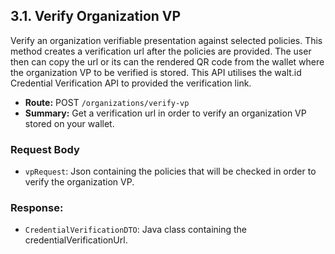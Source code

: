 ## 3.1. Verify Organization VP
Verify an organization verifiable presentation against selected policies. This method creates a verification url after the policies are provided. The user then can copy the url or its can the rendered QR code from the wallet where the organization VP to be verified is stored. This API utilises the walt.id Credential Verification API to provided the verification link. 

 - **Route:** POST `/organizations/verify-vp`
 - **Summary:** Get a verification url in order to verify an organization VP stored on your wallet.

### Request Body
- `vpRequest`: Json containing the policies that will be checked in order to verify the organization VP.
### Response:
- `CredentialVerificationDTO`: Java class containing the credentialVerificationUrl.
